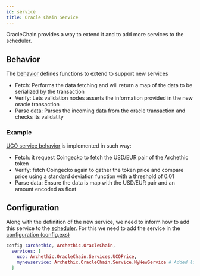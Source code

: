 ```yaml
---
id: service
title: Oracle Chain Service
---
```


OracleChain provides a way to extend it and to add more services to the scheduler.

## Behavior 

The [behavior](https://github.com/archethic-foundation/archethic-node/blob/master/lib/archethic/oracle_chain/services/impl.ex) defines functions to extend to support new services

- Fetch:  Performs the data fetching and will return a map of the data to be serialized by the transaction
- Verify: Lets validation nodes asserts the information provided in the new oracle transaction
- Parse data: Parses  the incoming data from the oracle transaction and checks its validatity

### Example

[UCO service behavior](https://github.com/archethic-foundation/archethic-node/blob/master/lib/archethic/oracle_chain/services/uco_price.ex) is implemented in such way:
- Fetch: it request Coingecko to fetch the USD/EUR pair of the Archethic token
- Verify: fetch Coingecko again to gather the token price and compare price using a standard deviation function with a threshold of 0.01
- Parse data: Ensure the data is map with the USD/EUR pair and an amount encoded as float


## Configuration

Along with the definition of the new service, we need to inform how to add this service to the [scheduler](/build/core/oracle-chain/scheduler).
For this we need to add the service in the [configuration (config.exs)](https://github.com/archethic-foundation/archethic-node/blob/master/config/config.exs)

```elixir
config :archethic, Archethic.OracleChain,
  services: [
    uco: Archethic.OracleChain.Services.UCOPrice,
    mynewservice: Archethic.OracleChain.Service.MyNewService # Added line
  ]
```
